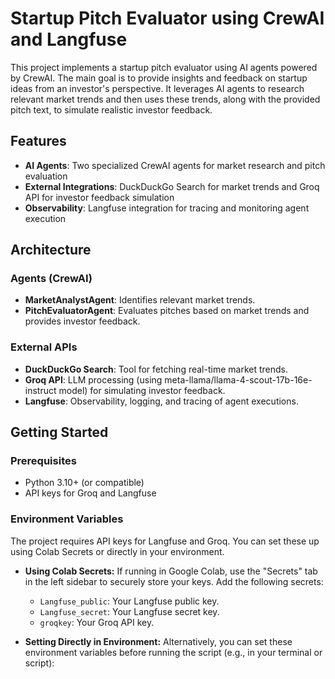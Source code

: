 # Startup Pitch Evaluator using CrewAI and Langfuse

This project implements a startup pitch evaluator using AI agents powered by CrewAI. The main goal is to provide insights and feedback on startup ideas from an investor's perspective. It leverages AI agents to research relevant market trends and then uses these trends, along with the provided pitch text, to simulate realistic investor feedback.

## Features

- **AI Agents**: Two specialized CrewAI agents for market research and pitch evaluation
- **External Integrations**: DuckDuckGo Search for market trends and Groq API for investor feedback simulation
- **Observability**: Langfuse integration for tracing and monitoring agent execution

## Architecture

### Agents (CrewAI)
- **MarketAnalystAgent**: Identifies relevant market trends.
- **PitchEvaluatorAgent**: Evaluates pitches based on market trends and provides investor feedback.

### External APIs
- **DuckDuckGo Search**: Tool for fetching real-time market trends.
- **Groq API**: LLM processing (using meta-llama/llama-4-scout-17b-16e-instruct model) for simulating investor feedback.
- **Langfuse**: Observability, logging, and tracing of agent executions.

## Getting Started

### Prerequisites
- Python 3.10+ (or compatible)
- API keys for Groq and Langfuse

### Environment Variables
The project requires API keys for Langfuse and Groq. You can set these up using Colab Secrets or directly in your environment.

*   **Using Colab Secrets:**
    If running in Google Colab, use the "Secrets" tab in the left sidebar to securely store your keys. Add the following secrets:
    *   `Langfuse_public`: Your Langfuse public key.
    *   `Langfuse_secret`: Your Langfuse secret key.
    *   `groqkey`: Your Groq API key.

*   **Setting Directly in Environment:**
    Alternatively, you can set these environment variables before running the script (e.g., in your terminal or script):
